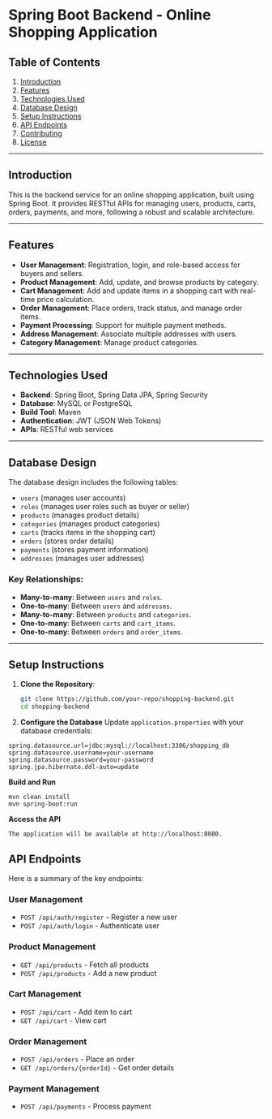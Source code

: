 # Spring Boot Backend - Online Shopping Application

## Table of Contents
1. [Introduction](#introduction)  
2. [Features](#features)  
3. [Technologies Used](#technologies-used)  
4. [Database Design](#database-design)  
5. [Setup Instructions](#setup-instructions)  
6. [API Endpoints](#api-endpoints)  
7. [Contributing](#contributing)  
8. [License](#license)  

---

## Introduction
This is the backend service for an online shopping application, built using Spring Boot. It provides RESTful APIs for managing users, products, carts, orders, payments, and more, following a robust and scalable architecture.  

---

## Features
- **User Management**: Registration, login, and role-based access for buyers and sellers.  
- **Product Management**: Add, update, and browse products by category.  
- **Cart Management**: Add and update items in a shopping cart with real-time price calculation.  
- **Order Management**: Place orders, track status, and manage order items.  
- **Payment Processing**: Support for multiple payment methods.  
- **Address Management**: Associate multiple addresses with users.  
- **Category Management**: Manage product categories.  

---

## Technologies Used
- **Backend**: Spring Boot, Spring Data JPA, Spring Security  
- **Database**: MySQL or PostgreSQL  
- **Build Tool**: Maven  
- **Authentication**: JWT (JSON Web Tokens)  
- **APIs**: RESTful web services  

---

## Database Design
The database design includes the following tables:  
- `users` (manages user accounts)  
- `roles` (manages user roles such as buyer or seller)  
- `products` (manages product details)  
- `categories` (manages product categories)  
- `carts` (tracks items in the shopping cart)  
- `orders` (stores order details)  
- `payments` (stores payment information)  
- `addresses` (manages user addresses)  

### Key Relationships:
- **Many-to-many**: Between `users` and `roles`.  
- **One-to-many**: Between `users` and `addresses`.  
- **Many-to-many**: Between `products` and `categories`.  
- **One-to-many**: Between `carts` and `cart_items`.  
- **One-to-many**: Between `orders` and `order_items`.

---

## Setup Instructions
1. **Clone the Repository**:  
   ```bash
   git clone https://github.com/your-repo/shopping-backend.git
   cd shopping-backend
2. **Configure the Database**
Update `application.properties` with your database credentials:

```properties
spring.datasource.url=jdbc:mysql://localhost:3306/shopping_db
spring.datasource.username=your-username
spring.datasource.password=your-password
spring.jpa.hibernate.ddl-auto=update
```

**Build and Run**

```
mvn clean install
mvn spring-boot:run
```
**Access the API**
```
The application will be available at http://localhost:8080.
```
## API Endpoints
Here is a summary of the key endpoints:

### User Management
- `POST /api/auth/register` - Register a new user  
- `POST /api/auth/login` - Authenticate user  

### Product Management
- `GET /api/products` - Fetch all products  
- `POST /api/products` - Add a new product  

### Cart Management
- `POST /api/cart` - Add item to cart  
- `GET /api/cart` - View cart  

### Order Management
- `POST /api/orders` - Place an order  
- `GET /api/orders/{orderId}` - Get order details  

### Payment Management
- `POST /api/payments` - Process payment




